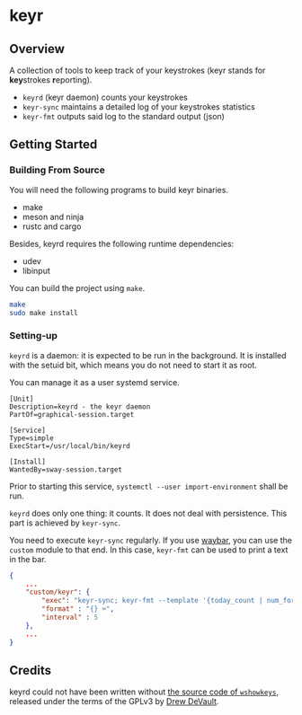 # keyr

## Overview

A collection of tools to keep track of your keystrokes (keyr stands
for **key**strokes **r**eporting).

  - `keyrd` (keyr daemon) counts your keystrokes
  - `keyr-sync` maintains a detailed log of your keystrokes statistics
  - `keyr-fmt` outputs said log to the standard output (json)

## Getting Started

### Building From Source

You will need the following programs to build keyr binaries.

  - make
  - meson and ninja
  - rustc and cargo

Besides, keyrd requires the following runtime dependencies:

  - udev
  - libinput

You can build the project using `make`.

```bash
make
sudo make install
```

### Setting-up

`keyrd` is a daemon: it is expected to be run in the background. It is
installed with the setuid bit, which means you do not need to start it
as root.

You can manage it as a user systemd service.

```
[Unit]
Description=keyrd - the keyr daemon
PartOf=graphical-session.target

[Service]
Type=simple
ExecStart=/usr/local/bin/keyrd

[Install]
WantedBy=sway-session.target
```

Prior to starting this service, `systemctl --user import-environment`
shall be run.

`keyrd` does only one thing: it counts. It does not deal with
persistence. This part is achieved by `keyr-sync`.

You need to execute `keyr-sync` regularly. If you use
[waybar](https://github.com/Alexays/Waybar), you can use the `custom`
module to that end. In this case, `keyr-fmt` can be used to print a
text in the bar.

```json
{
    ...
    "custom/keyr": {
        "exec": "keyr-sync; keyr-fmt --template '{today_count | num_format} today ({global_count | num_format} total)'",
        "format" : "{} ⌨",
        "interval" : 5
    },
    ...
}
```

## Credits

keyrd could not have been written without [the source code of
`wshowkeys`](https://git.sr.ht/~sircmpwn/wshowkeys), released under
the terms of the GPLv3 by [Drew DeVault](https://drewdevault.com/).
